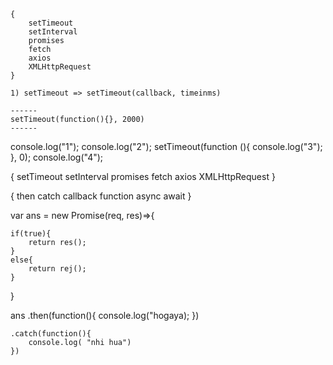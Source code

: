 <!-- 

// sync and async kya hota h?

sync ka matlab mtlb ek kai baad dushra hoga, jab tak ek command complete na ho toh dushra shuru nhi hoga
async ka matlab shareh kaam ek saat shuru kr doh , jis ka answer phelai aa jaey uska answer report krdoh

Kaisai pta chlega ki hun async code likh rhe hai yah sync code ?
-->

    {
        setTimeout
        setInterval
        promises
        fetch
        axios
        XMLHttpRequest
    }

    1) setTimeout => setTimeout(callback, timeinms)

    ------                          
    setTimeout(function(){}, 2000)
    ------


 <!--

 // js is not asynchronous and it is singlethread
 
 
 Joh bhi main stack par hota hai voh execution krtah hai and joh bhi side stack par hota hai voh behind the scene processing kr sktah hai aur jab processing complete ho jaey toh usseh main stack mai laayaja sktah h ... jab main stack empty hotah hai phir check kiya jatah hai ki side stack par koi process complete ho a yah nhi ...

run this in js file and observe output
-->

console.log("1");
console.log("2");
setTimeout(function (){
    console.log("3");
}, 0);
console.log("4");



 <!-- event loop -> it communicate between and perform task between main stack and side stack. Like it check whether main stack is empty or it check status of process in side track or it shift process from side track to main track if status is completed ... 
 
 // callbacks
 -->


{
    setTimeout
    setInterval
    promises
    fetch
    axios
    XMLHttpRequest
}

<!-- above things used to send req and to write async code and when the process complete and recieve answer we received it from the following
-->

{
    then catch
    callback function
    async await
}

<!-- 
callback function 

it run after the completion of aysnc code
-->

<!-- 
promises 

it is a function that run in future and it had 3 status for the code ... 1) resolve 2) rejected 3) pending

// you can test below code in cheome 
 -->

var ans = new Promise(req, res)=>{

    if(true){
        return res();
    }
    else{
        return rej();
    }

}

ans
    .then(function(){
        console.log("hogaya);
    })

    .catch(function(){
        console.log( "nhi hua")
    })


<!-- aysnc and await 

// done

-->

<!-- concurrency and parallelism

// concurrency -> js mai sync and async code ek sath proceed hota hai toh concurrency

// parallelism -> focus jdah krtah h diff processors and unke core par kaam ko chalenai parr

// throttling -> agar no of execution ko control krna ho (no of calls of code ko decrease kr skteh h)

 -->

